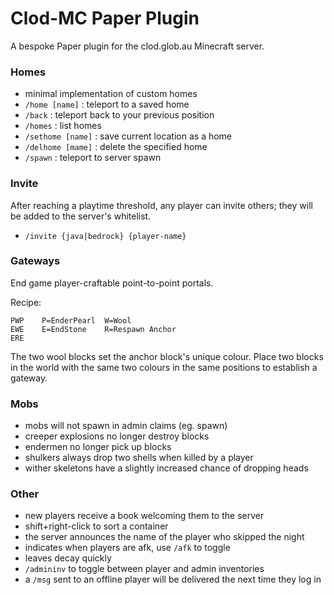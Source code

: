 # Clod-MC Paper Plugin

A bespoke Paper plugin for the clod.glob.au Minecraft server.

### Homes

- minimal implementation of custom homes
- `/home [name]` : teleport to a saved home
- `/back` : teleport back to your previous position
- `/homes` : list homes
- `/sethome [name]` : save current location as a home
- `/delhome [mame]` : delete the specified home
- `/spawn` : teleport to server spawn

### Invite

After reaching a playtime threshold, any player can invite others; they will be
added to the server's whitelist.

- `/invite {java|bedrock} {player-name}`

### Gateways

End game player-craftable point-to-point portals.

Recipe:

```
PWP    P=EnderPearl  W=Wool
EWE    E=EndStone    R=Respawn Anchor
ERE
```

The two wool blocks set the anchor block's unique colour. Place two blocks in the world with the
same two colours in the same positions to establish a gateway.

### Mobs

- mobs will not spawn in admin claims (eg. spawn)
- creeper explosions no longer destroy blocks
- endermen no longer pick up blocks
- shulkers always drop two shells when killed by a player
- wither skeletons have a slightly increased chance of dropping heads

### Other

- new players receive a book welcoming them to the server
- shift+right-click to sort a container
- the server announces the name of the player who skipped the night
- indicates when players are afk, use `/afk` to toggle
- leaves decay quickly
- `/admininv` to toggle between player and admin inventories
- a `/msg` sent to an offline player will be delivered the next time they log in
